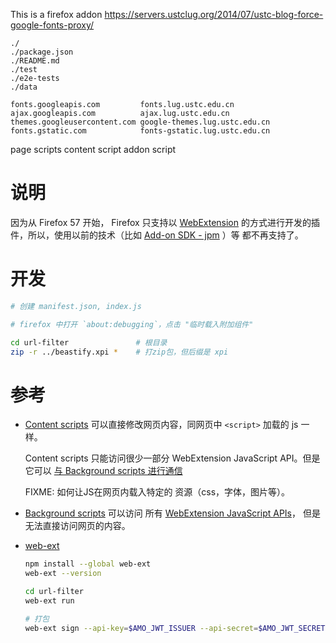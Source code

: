 This is a firefox addon
https://servers.ustclug.org/2014/07/ustc-blog-force-google-fonts-proxy/



```
./
./package.json
./README.md
./test
./e2e-tests
./data

fonts.googleapis.com         fonts.lug.ustc.edu.cn
ajax.googleapis.com          ajax.lug.ustc.edu.cn
themes.googleusercontent.com google-themes.lug.ustc.edu.cn
fonts.gstatic.com            fonts-gstatic.lug.ustc.edu.cn

```
page scripts
content script
addon script


# 说明
因为从  Firefox 57 开始， Firefox 只支持以 [WebExtension](https://developer.mozilla.org/zh-CN/Add-ons/WebExtensions/What_are_WebExtensions)
的方式进行开发的插件，所以，使用以前的技术（比如 [Add-on SDK - jpm](https://developer.mozilla.org/en-US/Add-ons/SDK/Tools/jpm#Installation) ）等
都不再支持了。


# 开发

```bash
# 创建 manifest.json, index.js

# firefox 中打开 `about:debugging`，点击 "临时载入附加组件"

cd url-filter               # 根目录
zip -r ../beastify.xpi *    # 打zip包，但后缀是 xpi

```

# 参考

-   [Content scripts](https://developer.mozilla.org/en-US/Add-ons/WebExtensions/Content_scripts)
    可以直接修改网页内容，同网页中 `<script>` 加载的 js 一样。
    
    Content scripts 只能访问很少一部分 WebExtension JavaScript API。但是它可以 
    [与 Background scripts 进行通信](https://developer.mozilla.org/en-US/Add-ons/WebExtensions/Content_scripts#Communicating_with_background_scripts)
    
    FIXME: 如何让JS在网页内载入特定的 资源（css，字体，图片等）。

-   [Background scripts](https://developer.mozilla.org/en-US/Add-ons/WebExtensions/Background_scripts) 可以访问
    所有 [WebExtension JavaScript APIs](https://developer.mozilla.org/en-US/Add-ons/WebExtensions/API)，
    但是无法直接访问网页的内容。



-   [web-ext](https://developer.mozilla.org/zh-CN/Add-ons/WebExtensions/Getting_started_with_web-ext) 


    ```bash
    npm install --global web-ext
    web-ext --version
    
    cd url-filter
    web-ext run
    
    # 打包
    web-ext sign --api-key=$AMO_JWT_ISSUER --api-secret=$AMO_JWT_SECRET
    ```




 
 